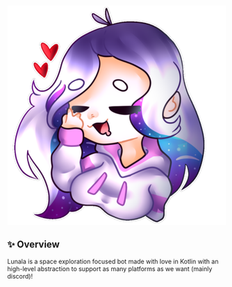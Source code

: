 <p align="center"><img src="https://raw.githubusercontent.com/LunalaProject/lunala/master/.github/assets/icon.png" alt="Lunala"></p>

## ✨ Overview

Lunala is a space exploration focused bot made with love in Kotlin with an high-level abstraction to support as many platforms as we want (mainly discord)!
